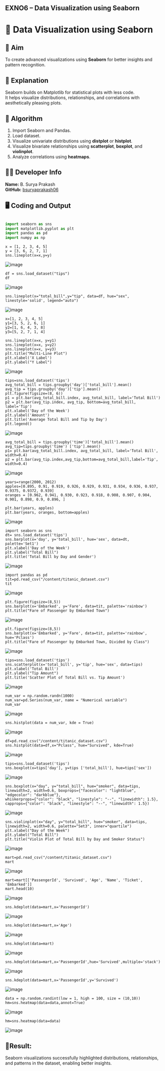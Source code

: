 
## **EXNO6 – Data Visualization using Seaborn**


# 🎨 Data Visualization using Seaborn

## 🎯 Aim
To create advanced visualizations using **Seaborn** for better insights and pattern recognition.



## 🧠 Explanation
Seaborn builds on Matplotlib for statistical plots with less code.  
It helps visualize distributions, relationships, and correlations with aesthetically pleasing plots.

## 🧩 Algorithm
1. Import Seaborn and Pandas.  
2. Load dataset.  
3. Visualize univariate distributions using **distplot** or **histplot**.  
4. Visualize bivariate relationships using **scatterplot**, **boxplot**, and **violinplot**.  
5. Analyze correlations using **heatmaps**.  



## 👨‍💻 Developer Info
**Name:** B. Surya Prakash  
**GitHub:** [bsuryaprakash06](https://github.com/bsuryaprakash06)


## 🖥️ Coding and Output
```python

import seaborn as sns
import matplotlib.pyplot as plt
import pandas as pd
import numpy as np
```
```
x = [1, 2, 3, 4, 5]
y = [3, 6, 2, 7, 1]
sns.lineplot(x=x,y=y)
```
![image](https://github.com/user-attachments/assets/f654d15c-f28b-4a3d-b1a6-a091430b12f1)
```
df = sns.load_dataset("tips")
df
```
![image](https://github.com/user-attachments/assets/5cd1f4fd-68c3-4963-a957-40c92314f04f)
```
sns.lineplot(x="total_bill",y="tip", data=df, hue="sex", linestyle='solid', legend="auto")
```
![image](https://github.com/user-attachments/assets/8cdb2fd3-fc63-48ae-84c8-c46356b3a30d)
```
x=[1, 2, 3, 4, 5]
y1=[3, 5, 2, 6, 1]
y2=[1, 6, 4, 3, 8]
y3=[5, 2, 7, 1, 4]
```
```
sns.lineplot(x=x, y=y1)
sns.lineplot(x=x, y=y2)
sns.lineplot(x=x, y=y3)
plt.title("Multi-Line Plot")
plt.xlabel('X Label')
plt.ylabel("Y Label")
```
![image](https://github.com/user-attachments/assets/74326e23-f6cd-4383-b54d-262c18361e11)
```
tips=sns.load_dataset('tips')
avg_total_bill = tips.groupby('day')['total_bill'].mean()
avg_tip = tips.groupby('day')['tip'].mean()
plt.figure(figsize=(8, 6))
p1 = plt.bar(avg_total_bill.index, avg_total_bill, label='Total Bill')
p2 = plt.bar(avg_tip.index, avg_tip, bottom=avg_total_bill, label='Tip')
plt.xlabel('Day of the Week')
plt.ylabel('Amount')
plt.title('Average Total Bill and Tip by Day')
plt.legend()
```
![image](https://github.com/user-attachments/assets/67727123-28e6-4c39-9b00-95f2f954c5ed)
```
avg_total_bill = tips.groupby('time')['total_bill'].mean()
avg_tip=tips.groupby('time') ['tip'].mean()
p1= plt.bar(avg_total_bill.index, avg_total_bill, label='Total Bill', width=0.4)
p2 = plt.bar(avg_tip.index,avg_tip,bottom=avg_total_bill,label='Tip', width=0.4)
```
![image](https://github.com/user-attachments/assets/e1263036-b99f-4430-b7f6-2aed77b0feda)
```
years=range(2000, 2012)
apples=[0.895, 0.91, 0.919, 0.926, 0.929, 0.931, 0.934, 0.936, 0.937, 0.9375, 0.9372, 0.939]
oranges = [0.962, 0.941, 0.930, 0.923, 0.918, 0.908, 0.907, 0.904, 0.901, 0.898, 0.9, 0.896, ]
```
```
plt.bar(years, apples)
plt.bar(years, oranges, bottom=apples)
```
![image](https://github.com/user-attachments/assets/51050198-fe86-4b3e-a4ef-0e301063d449)
```
import seaborn as sns
dt= sns.load_dataset('tips')
sns.barplot(x='day', y='total_bill', hue='sex', data=dt, palette='Set1')
plt.xlabel('Day of the Week')
plt.ylabel("Total Bill")
plt.title('Total Bill by Day and Gender')
```
![image](https://github.com/user-attachments/assets/d14f9141-ee89-4fe7-a51b-12594e2298a7)
```
import pandas as pd
tit=pd.read_csv("/content/titanic_dataset.csv")
tit
```
![image](https://github.com/user-attachments/assets/01422c49-2a5d-4fb0-9fbb-7c4e0b3842dd)
```
plt.figure(figsize=(8,5))
sns.barplot(x='Embarked', y='Fare', data=tit, palette='rainbow')
plt.title("Fare of Passenger by Embarked Town")
```
![image](https://github.com/user-attachments/assets/1e7c31e2-4167-40a1-beef-a887866d31cb)
```
plt.figure(figsize=(8,5))
sns.barplot(x='Embarked', y='Fare', data=tit, palette='rainbow', hue='Pclass')
plt.title("Fare of Passenger by Embarked Town, Divided by Class")
```
![image](https://github.com/user-attachments/assets/8da214b6-f26f-4a56-8e6f-bf2258332aaa)
```
tips=sns.load_dataset('tips')
sns.scatterplot(x='total_bill', y='tip', hue='sex', data=tips)
plt.xlabel('Total Bill')
plt.ylabel("Tip Amount")
plt.title('Scatter Plot of Total Bill vs. Tip Amount')
```
![image](https://github.com/user-attachments/assets/0439468e-0463-4992-a1ed-eb113cc1c52e)
```
num_var = np.random.randn(1000)
num_var=pd.Series(num_var, name = "Numerical variable")
num_var
```
![image](https://github.com/user-attachments/assets/25a34f2a-0921-4a21-b757-f1ccf9104850)
```
sns.histplot(data = num_var, kde = True)
```
![image](https://github.com/user-attachments/assets/7ed01ceb-dec4-4c22-97af-4c6e04c6d19e)
```
df=pd.read_csv("/content/titanic_dataset.csv")
sns.histplot(data=df,x="Pclass", hue="Survived", kde=True)
```
![image](https://github.com/user-attachments/assets/31452360-c687-4f83-8dc3-40289265c6e8)
```
tips=sns.load_dataset('tips')
sns.boxplot(x=tips['day'], y=tips ['total_bill'], hue=tips['sex'])
```
![image](https://github.com/user-attachments/assets/4c21c519-3c45-4a7d-911e-8ea7baf0fada)
```
sns.boxplot(x="day", y="total_bill", hue="smoker", data=tips, linewidth=2, width=0.6, boxprops={"facecolor": "lightblue", "edgecolor": "darkblue"},
whiskerprops={"color": "black", "linestyle": "--", "linewidth": 1.5}, capprops={"color": "black", "linestyle": "--", "linewidth": 1.5})
```
![image](https://github.com/user-attachments/assets/2f096384-fe80-41aa-8aab-87c45559515b)
```
sns.violinplot(x="day", y="total_bill", hue="smoker", data=tips, linewidth=2, width=0.6, palette="Set3", inner="quartile")
plt.xlabel("Day of the Week")
plt.ylabel("Total Bill")
plt.title("Violin Plot of Total Bill by Day and Smoker Status")
```
![image](https://github.com/user-attachments/assets/43e14a8e-d4db-462d-b39e-b851e19743d1)
```
mart=pd.read_csv("/content/titanic_dataset.csv")
mart
```
![image](https://github.com/user-attachments/assets/604a63e4-a508-4b6c-b326-f7498dfb5fc5)
```
mart=mart[['PassengerId', 'Survived', 'Age', 'Name', 'Ticket', 'Embarked']]
mart.head(10)
```
![image](https://github.com/user-attachments/assets/fc13c0dc-9fbe-4be2-a297-25ebdc7b9c53)
```
sns.kdeplot(data=mart,x='PassengerId')
```
![image](https://github.com/user-attachments/assets/d2b87439-1137-471e-a7a5-c06841372b47)
```
sns.kdeplot(data=mart,x='Age')
```
![image](https://github.com/user-attachments/assets/39dfcc3a-6b04-45c1-baf1-e868f63a7dbf)
```
sns.kdeplot(data=mart)
```
![image](https://github.com/user-attachments/assets/9a8c5f45-4e3a-4921-9489-e5ce79c1b162)
```
sns.kdeplot(data=mart,x='PassengerId',hue='Survived',multiple='stack')
```
![image](https://github.com/user-attachments/assets/1fbf5dfd-a5f6-4a6f-954f-a0cbe2551a2c)
```
sns.kdeplot(data=mart,x='PassengerId',y='Survived')
```
![image](https://github.com/user-attachments/assets/45828de0-2627-4dcc-b842-74413bf35df9)
```
data = np.random.randint(low = 1, high = 100, size = (10,10))
hm=sns.heatmap(data=data,annot=True)
```
![image](https://github.com/user-attachments/assets/ba17a41f-81b2-459a-bfa9-676a66da195d)
```
hm=sns.heatmap(data=data)
```
![image](https://github.com/user-attachments/assets/fa24237c-7805-487a-a1a7-dc2538a0d6fc)

## 🧾Result:
Seaborn visualizations successfully highlighted distributions, relationships, and patterns in the dataset, enabling better insights.
